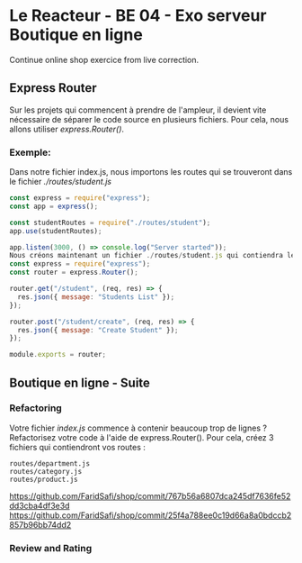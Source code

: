 # Le Reacteur - BE 04 - Exo serveur Boutique en ligne

Continue online shop exercice from live correction.

## Express Router

Sur les projets qui commencent à prendre de l'ampleur, il devient vite nécessaire de séparer le code source en plusieurs fichiers. Pour cela, nous allons utiliser _express.Router()_.

### Exemple:

Dans notre fichier index.js, nous importons les routes qui se trouveront dans le fichier _./routes/student.js_

```javascript
const express = require("express");
const app = express();

const studentRoutes = require("./routes/student");
app.use(studentRoutes);

app.listen(3000, () => console.log("Server started"));
Nous créons maintenant un fichier ./routes/student.js qui contiendra les routes que nous avions l'habitude de définir dans le fichier index.js
const express = require("express");
const router = express.Router();

router.get("/student", (req, res) => {
  res.json({ message: "Students List" });
});

router.post("/student/create", (req, res) => {
  res.json({ message: "Create Student" });
});

module.exports = router;
```

## Boutique en ligne - Suite

### Refactoring

Votre fichier _index.js_ commence à contenir beaucoup trop de lignes ?
Refactorisez votre code à l'aide de express.Router().
Pour cela, créez 3 fichiers qui contiendront vos routes :

```shell
routes/department.js
routes/category.js
routes/product.js
```

https://github.com/FaridSafi/shop/commit/767b56a6807dca245df7636fe52dd3cba4df3e3d
https://github.com/FaridSafi/shop/commit/25f4a788ee0c19d66a8a0bdccb2857b96bb74dd2

### Review and Rating
